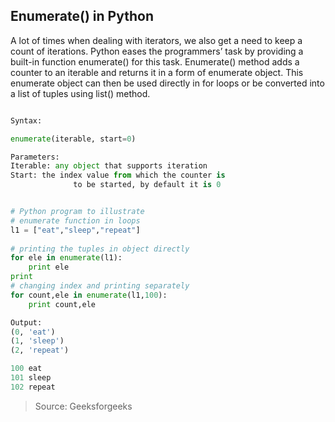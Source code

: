 
## Enumerate() in Python

A lot of times when dealing with iterators, we also get a need to keep a count of iterations. Python eases the programmers’ task by providing a built-in function enumerate() for this task.
Enumerate() method adds a counter to an iterable and returns it in a form of enumerate object. This enumerate object can then be used directly in for loops or be converted into a list of tuples using list() method.


```python

Syntax:

enumerate(iterable, start=0)

Parameters:
Iterable: any object that supports iteration
Start: the index value from which the counter is 
              to be started, by default it is 0 
```

```python

# Python program to illustrate 
# enumerate function in loops 
l1 = ["eat","sleep","repeat"] 
  
# printing the tuples in object directly 
for ele in enumerate(l1): 
    print ele 
print 
# changing index and printing separately 
for count,ele in enumerate(l1,100): 
    print count,ele 

Output:
(0, 'eat')
(1, 'sleep')
(2, 'repeat')

100 eat
101 sleep
102 repeat
```

 > Source: Geeksforgeeks
